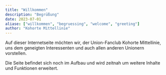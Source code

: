 ```yaml
---
title: "Willkommen"
description: "Begrüßung"
date: 2023-07-01
aliase: ["willkommen", "begruessing", "welcome", "greeting"]
author: "Kohorte Mittellinie"
---
```


Auf dieser Internetseite möchten wir, der Union-Fanclub Kohorte Mittellinie,
uns dem geneigten Interessenten und auch allen anderen Unionern vorstellen.

Die Seite befindet sich noch im Aufbau und wird zeitnah um weitere Inhalte und
Funktionen erweitert.
